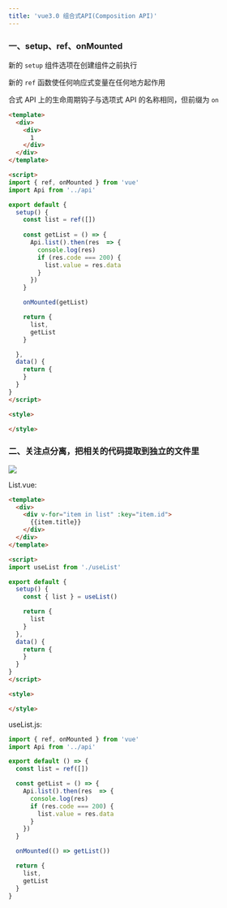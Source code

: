 ```yaml
---
title: 'vue3.0 组合式API(Composition API)'
---   
```

### 一、setup、ref、onMounted

新的 `setup` 组件选项在创建组件之前执行

新的 `ref` 函数使任何响应式变量在任何地方起作用

合式 API 上的生命周期钩子与选项式 API 的名称相同，但前缀为 `on`

```html
<template>
  <div>
    <div>
      1
    </div>
  </div>
</template>

<script>
import { ref, onMounted } from 'vue'
import Api from '../api'

export default {
  setup() {
    const list = ref([])
    
    const getList = () => {
      Api.list().then(res  => {
        console.log(res)
        if (res.code === 200) {
          list.value = res.data
        }
      })
    }

    onMounted(getList)

    return {
      list,
      getList
    }

  },
  data() {
    return {
    }
  }
}
</script>

<style>

</style>
```

### 二、关注点分离，把相关的代码提取到独立的文件里

![](https://img-blog.csdnimg.cn/20210420163551938.png)

List.vue:

```html
<template>
  <div>
    <div v-for="item in list" :key="item.id">
      {{item.title}}
    </div>
  </div>
</template>

<script>
import useList from './useList'

export default {
  setup() {
    const { list } = useList()

    return {
      list
    }
  },
  data() {
    return {
    }
  }
}
</script>

<style>

</style>
```

useList.js:

```javascript
import { ref, onMounted } from 'vue'
import Api from '../api'

export default () => {
  const list = ref([])

  const getList = () => {
    Api.list().then(res  => {
      console.log(res)
      if (res.code === 200) {
        list.value = res.data
      }
    })
  }

  onMounted(() => getList())

  return {
    list,
    getList
  }
}
```